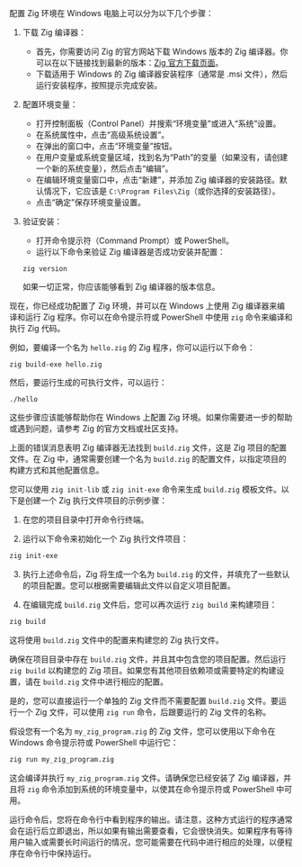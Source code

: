 配置 Zig 环境在 Windows 电脑上可以分为以下几个步骤：

1. 下载 Zig 编译器：
   - 首先，你需要访问 Zig 的官方网站下载 Windows 版本的 Zig 编译器。你可以在以下链接找到最新的版本：[Zig 官方下载页面](https://ziglang.org/download/)。
   - 下载适用于 Windows 的 Zig 编译器安装程序（通常是 .msi 文件），然后运行安装程序，按照提示完成安装。

2. 配置环境变量：
   - 打开控制面板（Control Panel）并搜索“环境变量”或进入“系统”设置。
   - 在系统属性中，点击“高级系统设置”。
   - 在弹出的窗口中，点击“环境变量”按钮。
   - 在用户变量或系统变量区域，找到名为“Path”的变量（如果没有，请创建一个新的系统变量），然后点击“编辑”。
   - 在编辑环境变量窗口中，点击“新建”，并添加 Zig 编译器的安装路径。默认情况下，它应该是 `C:\Program Files\Zig`（或你选择的安装路径）。
   - 点击“确定”保存环境变量设置。

3. 验证安装：
   - 打开命令提示符（Command Prompt）或 PowerShell。
   - 运行以下命令来验证 Zig 编译器是否成功安装并配置：

   ```shell
   zig version
   ```

   如果一切正常，你应该能够看到 Zig 编译器的版本信息。

现在，你已经成功配置了 Zig 环境，并可以在 Windows 上使用 Zig 编译器来编译和运行 Zig 程序。你可以在命令提示符或 PowerShell 中使用 `zig` 命令来编译和执行 Zig 代码。

例如，要编译一个名为 `hello.zig` 的 Zig 程序，你可以运行以下命令：

```shell
zig build-exe hello.zig
```

然后，要运行生成的可执行文件，可以运行：

```shell
./hello
```

这些步骤应该能够帮助你在 Windows 上配置 Zig 环境。如果你需要进一步的帮助或遇到问题，请参考 Zig 的官方文档或社区支持。


上面的错误消息表明 Zig 编译器无法找到 `build.zig` 文件，这是 Zig 项目的配置文件。在 Zig 中，通常需要创建一个名为 `build.zig` 的配置文件，以指定项目的构建方式和其他配置信息。

您可以使用 `zig init-lib` 或 `zig init-exe` 命令来生成 `build.zig` 模板文件。以下是创建一个 Zig 执行文件项目的示例步骤：

1. 在您的项目目录中打开命令行终端。

2. 运行以下命令来初始化一个 Zig 执行文件项目：

```bash
zig init-exe
```

3. 执行上述命令后，Zig 将生成一个名为 `build.zig` 的文件，并填充了一些默认的项目配置。您可以根据需要编辑此文件以自定义项目配置。

4. 在编辑完成 `build.zig` 文件后，您可以再次运行 `zig build` 来构建项目：

```bash
zig build
```

这将使用 `build.zig` 文件中的配置来构建您的 Zig 执行文件。

确保在项目目录中存在 `build.zig` 文件，并且其中包含您的项目配置。然后运行 `zig build` 以构建您的 Zig 项目。如果您有其他项目依赖项或需要特定的构建设置，请在 `build.zig` 文件中进行相应的配置。


是的，您可以直接运行一个单独的 Zig 文件而不需要配置 `build.zig` 文件。要运行一个 Zig 文件，可以使用 `zig run` 命令，后跟要运行的 Zig 文件的名称。

假设您有一个名为 `my_zig_program.zig` 的 Zig 文件，您可以使用以下命令在 Windows 命令提示符或 PowerShell 中运行它：

```bash
zig run my_zig_program.zig
```

这会编译并执行 `my_zig_program.zig` 文件。请确保您已经安装了 Zig 编译器，并且将 `zig` 命令添加到系统的环境变量中，以使其在命令提示符或 PowerShell 中可用。

运行命令后，您将在命令行中看到程序的输出。请注意，这种方式运行的程序通常会在运行后立即退出，所以如果有输出需要查看，它会很快消失。如果程序有等待用户输入或需要长时间运行的情况，您可能需要在代码中进行相应的处理，以便程序在命令行中保持运行。
